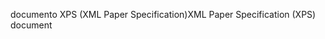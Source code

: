 <span data-ttu-id="fac10-101">documento XPS (XML Paper Specification)</span><span class="sxs-lookup"><span data-stu-id="fac10-101">XML Paper Specification (XPS) document</span></span>